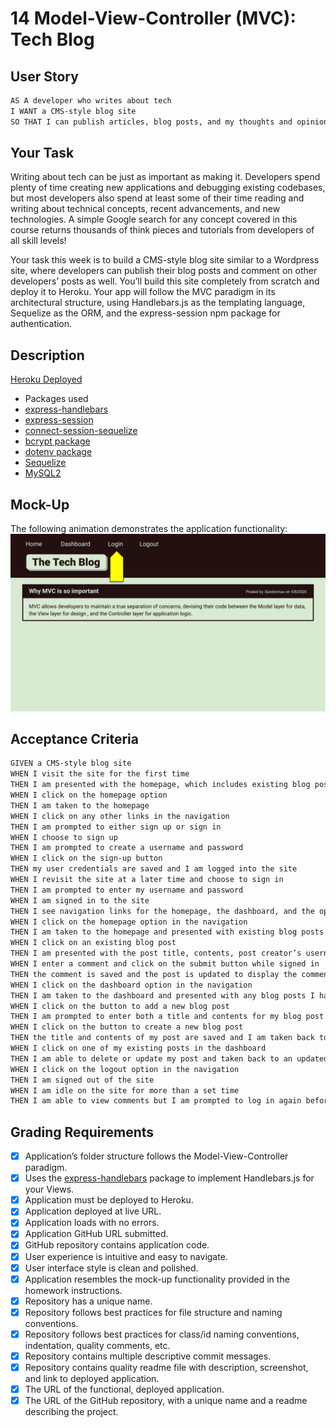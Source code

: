 # 14 Model-View-Controller (MVC): Tech Blog

## User Story

```md
AS A developer who writes about tech
I WANT a CMS-style blog site
SO THAT I can publish articles, blog posts, and my thoughts and opinions
```

## Your Task

Writing about tech can be just as important as making it. Developers spend plenty of time creating new applications and debugging existing codebases, but most developers also spend at least some of their time reading and writing about technical concepts, recent advancements, and new technologies. A simple Google search for any concept covered in this course returns thousands of think pieces and tutorials from developers of all skill levels!

Your task this week is to build a CMS-style blog site similar to a Wordpress site, where developers can publish their blog posts and comment on other developers’ posts as well. You’ll build this site completely from scratch and deploy it to Heroku. Your app will follow the MVC paradigm in its architectural structure, using Handlebars.js as the templating language, Sequelize as the ORM, and the express-session npm package for authentication.

## Description

[Heroku Deployed](https://fathomless-cove-11923.herokuapp.com/)
* Packages used
* [express-handlebars](https://www.npmjs.com/package/express-handlebars)
* [express-session](https://www.npmjs.com/package/express-session)
* [connect-session-sequelize](https://www.npmjs.com/package/connect-session-sequelize)
* [bcrypt package](https://www.npmjs.com/package/bcrypt)
* [dotenv package](https://www.npmjs.com/package/dotenv)
* [Sequelize](https://www.npmjs.com/package/sequelize)
* [MySQL2](https://www.npmjs.com/package/mysql2)

## Mock-Up

The following animation demonstrates the application functionality:
![Animation cycles through signing into the app, clicking on buttons, and updating blog posts.](./Assets/14-mvc-homework-demo-01.gif) 

## Acceptance Criteria

```md
GIVEN a CMS-style blog site
WHEN I visit the site for the first time
THEN I am presented with the homepage, which includes existing blog posts if any have been posted; navigation links for the homepage and the dashboard; and the option to log in
WHEN I click on the homepage option
THEN I am taken to the homepage
WHEN I click on any other links in the navigation
THEN I am prompted to either sign up or sign in
WHEN I choose to sign up
THEN I am prompted to create a username and password
WHEN I click on the sign-up button
THEN my user credentials are saved and I am logged into the site
WHEN I revisit the site at a later time and choose to sign in
THEN I am prompted to enter my username and password
WHEN I am signed in to the site
THEN I see navigation links for the homepage, the dashboard, and the option to log out
WHEN I click on the homepage option in the navigation
THEN I am taken to the homepage and presented with existing blog posts that include the post title and the date created
WHEN I click on an existing blog post
THEN I am presented with the post title, contents, post creator’s username, and date created for that post and have the option to leave a comment
WHEN I enter a comment and click on the submit button while signed in
THEN the comment is saved and the post is updated to display the comment, the comment creator’s username, and the date created
WHEN I click on the dashboard option in the navigation
THEN I am taken to the dashboard and presented with any blog posts I have already created and the option to add a new blog post
WHEN I click on the button to add a new blog post
THEN I am prompted to enter both a title and contents for my blog post
WHEN I click on the button to create a new blog post
THEN the title and contents of my post are saved and I am taken back to an updated dashboard with my new blog post
WHEN I click on one of my existing posts in the dashboard
THEN I am able to delete or update my post and taken back to an updated dashboard
WHEN I click on the logout option in the navigation
THEN I am signed out of the site
WHEN I am idle on the site for more than a set time
THEN I am able to view comments but I am prompted to log in again before I can add, update, or delete comments
```

## Grading Requirements

* [X] Application’s folder structure follows the Model-View-Controller paradigm.
* [X] Uses the [express-handlebars](https://www.npmjs.com/package/express-handlebars) package to implement Handlebars.js for your Views.
* [X] Application must be deployed to Heroku.
* [X] Application deployed at live URL.
* [X] Application loads with no errors.
* [X] Application GitHub URL submitted.
* [X] GitHub repository contains application code.
* [X] User experience is intuitive and easy to navigate.
* [X] User interface style is clean and polished.
* [X] Application resembles the mock-up functionality provided in the homework instructions.
* [X] Repository has a unique name.
* [X] Repository follows best practices for file structure and naming conventions.
* [X] Repository follows best practices for class/id naming conventions, indentation, quality comments, etc.
* [X] Repository contains multiple descriptive commit messages.
* [X] Repository contains quality readme file with description, screenshot, and link to deployed application.
* [X] The URL of the functional, deployed application.
* [X] The URL of the GitHub repository, with a unique name and a readme describing the project.
